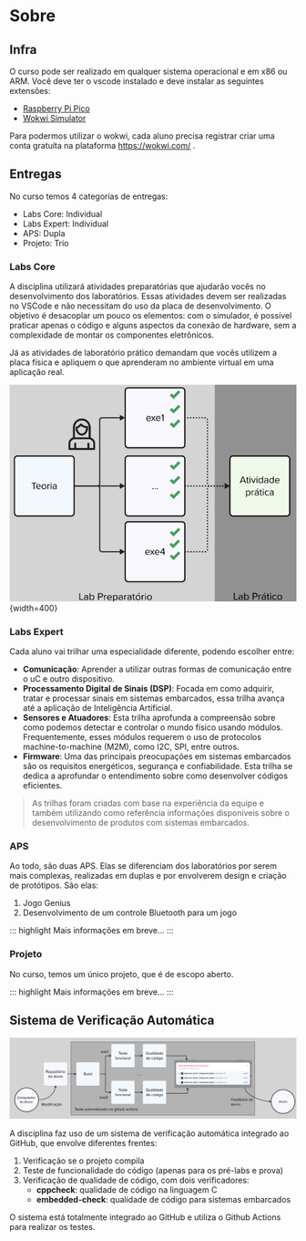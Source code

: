 # Sobre

## Infra

O curso pode ser realizado em qualquer sistema operacional e em x86 ou ARM. Você deve ter o vscode instalado e deve instalar as seguintes extensões:

- [Raspberry Pi Pico](https://marketplace.visualstudio.com/items?itemName=raspberry-pi.raspberry-pi-pico)
- [Wokwi Simulator](https://marketplace.visualstudio.com/items?itemName=Wokwi.wokwi-vscode)

Para podermos utilizar o wokwi, cada aluno precisa registrar criar uma conta gratuíta na plataforma https://wokwi.com/ .  

## Entregas

No curso temos 4 categorias de entregas:

- Labs Core: Individual
- Labs Expert: Individual
- APS: Dupla
- Projeto: Trio

### Labs Core

A disciplina utilizará atividades preparatórias que ajudarão vocês no desenvolvimento dos laboratórios. Essas atividades devem ser realizadas no VSCode e não necessitam do uso da placa de desenvolvimento. O objetivo é desacoplar um pouco os elementos: com o simulador, é possível praticar apenas o código e alguns aspectos da conexão de hardware, sem a complexidade de montar os componentes eletrônicos.

Já as atividades de laboratório prático demandam que vocês utilizem a placa física e apliquem o que aprenderam no ambiente virtual em uma aplicação real.

![](imgs/labs.png){width=400}

### Labs Expert

Cada aluno vai trilhar uma especialidade diferente, podendo escolher entre: 

- **Comunicação**: Aprender a utilizar outras formas de comunicação entre o uC e outro dispositivo.
- **Processamento Digital de Sinais (DSP)**: Focada em como adquirir, tratar e processar sinais em sistemas embarcados, essa trilha avança até a aplicação de Inteligência Artificial.
- **Sensores e Atuadores**: Esta trilha aprofunda a compreensão sobre como podemos detectar e controlar o mundo físico usando módulos. Frequentemente, esses módulos requerem o uso de protocolos machine-to-machine (M2M), como I2C, SPI, entre outros.
- **Firmware**: Uma das principais preocupações em sistemas embarcados são os requisitos energéticos, segurança e confiabilidade. Esta trilha se dedica a aprofundar o entendimento sobre como desenvolver códigos eficientes.

> As trilhas foram criadas com base na experiência da equipe e também utilizando como referência informações disponíveis sobre o desenvolvimento de produtos com sistemas embarcados.

### APS

Ao todo, são duas APS. Elas se diferenciam dos laboratórios por serem mais complexas, realizadas em duplas e por envolverem design e criação de protótipos. São elas:

1. Jogo Genius
2. Desenvolvimento de um controle Bluetooth para um jogo

::: highlight
Mais informações em breve...
:::

### Projeto

No curso, temos um único projeto, que é de escopo aberto. 

::: highlight
Mais informações em breve...
:::

## Sistema de Verificação Automática

![](imgs/checks.png)

A disciplina faz uso de um sistema de verificação automática integrado ao GitHub, que envolve diferentes frentes:

1. Verificação se o projeto compila
2. Teste de funcionalidade do código (apenas para os pré-labs e prova)
3. Verificação de qualidade de código, com dois verificadores:
   - **cppcheck**: qualidade de código na linguagem C
   - **embedded-check**: qualidade de código para sistemas embarcados

O sistema está totalmente integrado ao GitHub e utiliza o Github Actions para realizar os testes. 
